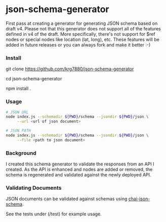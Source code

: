 json-schema-generator
=====================

First pass at creating a generator for generating JSON schema based on draft v4. Please not that this generator does not support all of the features defined in v4 of the draft. More specifically, there's not support for $ref nodes or special nodes like location (lat, long), etc. These features will be added in future releases or you can always fork and make it better :-)


### Install
git clone https://github.com/krg7880/json-schema-generator

cd json-schema-generator

npm install .

### Usage 
```bash
# JSON URL
node index.js --schemadir ${PWD}/schema --jsondir ${PWD}/json \
	 --url <url of json document>

# JSON PATH
node index.js --schemadir ${PWD}/schema --jsondir ${PWD}/json \
	 --file <path to json document>
```

### Background
I created this schema generator to validate the responses from an API I created. As the API is enhanced and nodes are added or removed, the schema is regenerated and validated against the newly deployed API.

### Validating Documents
JSON documents can be validated against schemas using [chai-json-schema](http://chaijs.com/plugins/chai-json-schema). 

See the tests under (/test) for example usage.